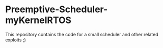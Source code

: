 # Preemptive-Scheduler-myKernelRTOS
This repository contains the code for a small scheduler and other related exploits ;)
